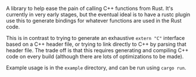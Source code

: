 A library to help ease the pain of calling C++ functions from Rust.
It's currently in very early stages, but the eventual ideal is to have a
rustc plugin use this to generate bindings for whatever functions are used
in the Rust code.

This is in contrast to trying to generate an exhaustive `extern "C"` interface
based on a C++ header file, or trying to link directly to C++ by parsing that
header file. The trade off is that this requires generating and compiling C++
code on every build (although there are lots of optimizations to be made).

Example usage is in the `example` directory, and can be run using `cargo run`.
